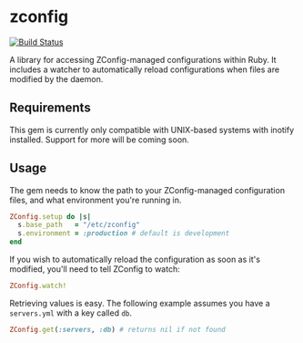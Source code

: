 # zconfig

[![Build Status](https://travis-ci.org/itszootime/zconfig-ruby.svg?branch=master)](https://travis-ci.org/itszootime/zconfig-ruby)

A library for accessing ZConfig-managed configurations within Ruby. It includes a watcher to automatically reload configurations when files are modified by the daemon.

## Requirements

This gem is currently only compatible with UNIX-based systems with inotify installed. Support for more will be coming soon.

## Usage

The gem needs to know the path to your ZConfig-managed configuration files, and what environment you're running in.

```ruby
ZConfig.setup do |s|
  s.base_path   = "/etc/zconfig"
  s.environment = :production # default is development
end
```

If you wish to automatically reload the configuration as soon as it's modified, you'll need to tell ZConfig to watch:

```ruby
ZConfig.watch!
```

Retrieving values is easy. The following example assumes you have a `servers.yml` with a key called `db`.

```ruby
ZConfig.get(:servers, :db) # returns nil if not found
```
